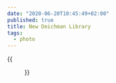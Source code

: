 ```yaml
---
date: "2020-06-20T10:45:49+02:00"
published: true
title: New Deichman Library
tags:
  - photo
---
```


{{<figure alt="New Deichman Library" src="/images/2020-06-20-New-Deichman-Library.jpg" width="1280">}}
